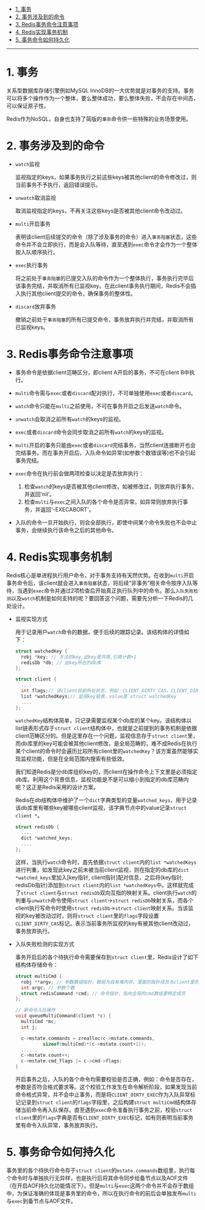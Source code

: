 
- [1. 事务](#1-事务)
- [2. 事务涉及到的命令](#2-事务涉及到的命令)
- [3. Redis事务命令注意事项](#3-redis事务命令注意事项)
- [4. Redis实现事务机制](#4-redis实现事务机制)
- [5. 事务命令如何持久化](#5-事务命令如何持久化)
---

# 1. 事务

关系型数据库存储引擎例如MySQL InnoDB的一大优势就是对事务的支持。事务可以将多个操作作为一个整体，要么整体成功，要么整体失败，不会存在中间态，可以保证原子性。

Redis作为NoSQL，自身也支持了简版的`事务`命令供一些特殊的业务场景使用。

# 2. 事务涉及到的命令

- `watch`监视
  
  监视指定的keys，如果事务执行之前这些keys被其他client的命令修改过，则当前事务不予执行，返回错误提示。

- `unwatch`取消监视

  取消监视指定的keys，不再关注这些keys是否被其他client命令改动过。

- `multi`开启事务
  
  表明该client后续提交的命令（除了涉及事务的命令）进入`事务阻塞`状态，这些命令并不会立即执行，而是会入队等待，直至遇到`exec`命令才会作为一个整体按入队顺序执行。

- `exec`执行事务
  
  将之前处于`事务阻塞`的已提交入队的命令作为一个整体执行，事务执行完毕后该事务完结，并取消所有已监视key。在此client事务执行期间，Redis不会插入执行其他client提交的命令，确保事务的整体性。

- `discard`放弃事务

  撤销之前处于`事务阻塞`的所有已提交命令，事务放弃执行并完结，并取消所有已监视keys。

# 3. Redis事务命令注意事项

- 事务命令是依据client范畴区分，即client A开启的事务，不可在client B中执行。
- `multi`命令需与`exec`或者`discard`配对执行，不可单独使用`exec`或者`discard`。
- `watch`命令只能在`multi`之前使用，不可在事务开启之后发送`watch`命令。
- `unwatch`会取消之前所有`watch`的keys的监视。
- `exec`或者`discard`命令会同步取消之前所有`watch`的keys的监视。
- `multi`开启的事务只能由`exec`或者`discard`完结事务，当然client连接断开也会完结事务。而在事务开启后，入队命令如异常(如参数个数错误等)也不会引起事务完结。
- `exec`命令在执行前会做两项检查以决定是否放弃执行：
  
  1. 检查`watch`的keys是否被其他client修改，如被修改过，则放弃执行事务，并返回'nil'。
  2. 检查`multi`与`exec`之间入队的各个命令是否异常，如异常则放弃执行事务，并返回'-EXECABORT'。

- 入队的命令一旦开始执行，则会全部执行，即使中间某个命令失败也不会中止事务，会继续执行该命令之后的其他命令。

# 4. Redis实现事务机制

Redis核心是单进程执行用户命令，对于事务支持有天然优势。在收到`multi`开启事务命令后，该client就会进入`事务阻塞`状态，将后续“非事务”相关命令按序入队等待，当遇到`exec`命令并通过2项检查后开始真正执行队列中的命令。那么`入队失败检测`以及`watch`机制是如何支持的呢？要回答这个问题，需要先分析一下Redis的几处设计。

- 监视实现方式
  
  用于记录用户`watch`命令的数据，便于后续的跟踪记录。该结构体的详情如下：
  ```c
  struct watchedKey {
    robj *key; // 关注的key,此key是共用,引用计数+1
    redisDb *db; // 此key所在的db库
  };

  struct client {
    ....
    int flags;// 该client目前所处状态，例如：CLIENT_DIRTY_CAS，CLIENT_DIRTY_EXEC等
    list *watchedKeys;// 监视key链表，value是`struct watchedKey`
    ....  
  };
  ```
  
  `watchedKey`结构体简单，只记录需要监视某个db库的某个key。该结构体以list链表形式存于`struct client`结构体中，也就是之前提到的事务机制是依据client范畴区分的。但是这里存在一个问题，监视信息存于`struct client`里，而db库里的key可能会被其他client修改，是全局范畴的，难不成Redis在执行某个client的命令时会遍历比较所有client里的`watchedKey`？该方案虽然能够实现监视功能，但是在全局范围内搜索有些低效。
  
  我们知道Redis是分db库组织key的，而client在操作命令上下文里是必须指定db库。利用这个背景信息，监视功能是不是可以缩小到指定的db库范畴内呢？这正是Redis采用的设计方案。

  Redis在db结构体中维护了一个`dict`字典类型的变量`watched_keys`，用于记录该db库里有哪些key被哪些client监视，该字典节点中的value记录`struct client *`。
  ```c
  struct redisDb {
    ....
    dict *watched_keys;
    ....  
  };
  ```

  这样，当执行`watch`命令时，首先依据`struct client`内的`list *watchedKeys`进行判重，如发现此key之前未被当前client监视，则在指定的db库的`dict *watched_keys`里加入[key指针, client指针]配对信息，之后将(key指针, redisDb指针)添加到`struct client`内的`list *watchedKeys`中。这样就完成了`struct client`与`struct redisDb`双向互指的映射关系。client执行`watch`的判重与`unwatch`命令使用`struct client`->`struct redisDb`映射关系，而各个client执行写命令时使用`struct redisDb`->`struct client`映射关系。当该监视的key被改动过时，则将`struct client`里的`flags`字段设置`CLIENT_DIRTY_CAS`标记，表示当前事务所监视的key有被其他client改动过，事务放弃执行。

- 入队失败检测的实现方式

  事务开启后的各个待执行命令需要保存到`struct client`里，Redis设计了如下结构体存储命令：
  ```c
  struct multiCmd {
    robj **argv; // 参数数组指针，数组为自有堆内存，里面的指针成员与client里的argv共用，引用计数+1 
    int argc; // 参数个数
    struct redisCommand *cmd; // 命令指针，指向全局的cmd数组里特定成员
  };

  // 新命令入队操作
  void queueMultiCommand(client *c) {
    multiCmd *mc;
    int j;

    c->mstate.commands = zrealloc(c->mstate.commands,
            sizeof(multiCmd)*(c->mstate.count+1));
    ......
    c->mstate.count++;
    c->mstate.cmd_flags |= c->cmd->flags;
  }
  ```

  开启事务之后，入队的各个命令均需要校验是否正确，例如：命令是否存在，参数是否符合格式要求等。这个校验工作发生在命令解析阶段，如果发现当前命令格式异常，并不会中止事务，而是将`CLIENT_DIRTY_EXEC`作为入队异常标记记录到`struct client`的`flags`字段里，之后构建`struct multiCmd`结构体存储当前命令再入队保存。直至遇到`exec`命令准备执行事务之前，校验`struct client`里的`flags`字典是否有`CLIENT_DIRTY_EXEC`标记，如有则表明当前事务里有命令入队异常，事务放弃执行。

# 5. 事务命令如何持久化

事务里的各个待执行命令存于`struct client`的`mstate.commands`数组里，执行每个命令时与单独执行无异样，也是执行后将其命令同步给备节点以及AOF文件（在开启AOF持久化功能情况下）。但是`multi`与`exec`这两个命令并不会存于数组中，为保证准确的体现是事务里的命令，所以在执行命令的前后会单独发布`multi`与`exec`到备节点与AOF文件。
